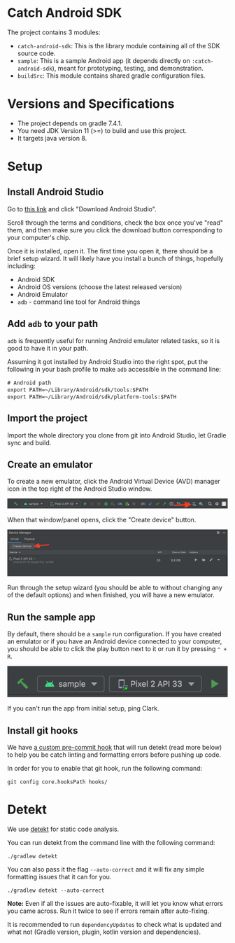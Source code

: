 # Catch Android SDK

The project contains 3 modules:

- `catch-android-sdk`: This is the library module containing all of the SDK source code.
- `sample`: This is a sample Android app (it depends directly on `:catch-android-sdk`), meant for
  prototyping, testing, and demonstration.
- `buildSrc`: This module contains shared gradle configuration files.

# Versions and Specifications

- The project depends on gradle 7.4.1.
- You need JDK Version 11 (>=) to build and use this project.
- It targets java version 8.

# Setup

## Install Android Studio

Go to [this link](https://developer.android.com/studio) and click "Download Android Studio".

Scroll through the terms and conditions, check the box once you've "read" them, and then make sure you click the download button corresponding to your computer's chip.

Once it is installed, open it. The first time you open it, there should be a brief setup wizard. It will likely have you install a bunch of things, hopefully including:
- Android SDK
- Android OS versions (choose the latest released version)
- Android Emulator
- `adb` - command line tool for Android things

## Add `adb` to your path

`adb` is frequently useful for running Android emulator related tasks, so it is good to have it in your path.

Assuming it got installed by Android Studio into the right spot, put the following in your bash profile to make `adb` accessible in the command line:

```shell
# Android path
export PATH=~/Library/Android/sdk/tools:$PATH
export PATH=~/Library/Android/sdk/platform-tools:$PATH
```

## Import the project

Import the whole directory you clone from git into Android Studio, let Gradle sync and build.

## Create an emulator

To create a new emulator, click the Android Virtual Device (AVD) manager icon in the top right of the Android Studio window.

![](./readme-assets/avd-manager.png)

When that window/panel opens, click the "Create device" button.

![](./readme-assets/avd-manager-create-device.png)

Run through the setup wizard (you should be able to without changing any of the default options) and when finished, you will have a new emulator. 

## Run the sample app

By default, there should be a `sample` run configuration. If you have created an emulator or if you have an Android device connected to your computer, you should be able to click the play button next to it or run it by pressing `⌃ + R`.

![](readme-assets/run-sample.png)

If you can't run the app from initial setup, ping Clark.

## Install git hooks

We have [a custom pre-commit hook](hooks/pre-commit) that will run detekt (read more below) to help
you be catch linting and formatting errors before pushing up code.

In order for you to enable that git hook, run the following command:

```shell
git config core.hooksPath hooks/
```

# Detekt

We use [detekt](https://detekt.dev) for static code analysis.

You can run detekt from the command line with the following command:

```shell
./gradlew detekt
```

You can also pass it the flag `--auto-correct` and it will fix any simple formatting issues that it
can for you.

```shell
./gradlew detekt --auto-correct
```

**Note:** Even if all the issues are auto-fixable, it will let you know what errors you came across.
Run it twice to see if errors remain after auto-fixing.

It is recommended to run `dependencyUpdates` to check what is updated and what not (Gradle version,
plugin, kotlin version and dependencies).
